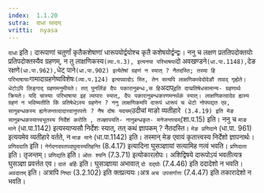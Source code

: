 ```yaml
---
index:  1.1.20
sutra:  दाधा घ्वदाप्
vritti:  nyasa
---
```


`दाधा` इति। दारूपाणां चतुर्णां कृतैकशेषाणां धारूपयोर्द्वयोश्च कृतै
कशेषयोर्द्वन्द्वः। ननु च लक्षण प्रततिपदोक्तयोः प्रतिपदोक्तस्यैव ग्रहणम्, न तु लाक्षणिकस्य` (व्या.प.3), इत्यनया परिभाषया `दो अवखण्डने` (धा.पा.1148), `देङ
रक्षणे` (धा.पा.962), `धेट् पाने` (धा.पा.902) इत्येतेषां ग्रहणं न स्यात् ?
नैतदस्ति; तस्या हि परिभाषायाः `गामादाग्रहणेष्वविशेषः` (व्या.प.124) इत्यपवादोऽ
स्ति, तेन सत्यपि लाक्षणिकत्वेदोदेङौ तावद् गृह्येते। धेटोऽपि लिङ्गाद् ग्रहणमनुमीयते। तत् पुनर्लिङं दैपः पकारानुबन्धः,स हि `अदाप्` इति दाप्प्रतिषेधसामान्य-
ग्रहणार्थः क्रियते। यदि चास्याः परिभाषाया इह व्यापारः स्यात्, दैपः पकारानुबन्धकरणमनर्थकं स्यात्। लाक्षणिकत्वादेव ह्यस्य ग्रहणं न भविष्यतीति किं प्रतिषेधेऽस्य
ग्रहणेन ? ननु लाक्षणिकमपि दारूपं धारूपं च धेटो नोपपद्यत एव, सानुबन्धकस्य
ह्यनेजन्तत्वादात्त्वानुपपत्तेः ? नैष दोषः यदयम् `उदीचां माङो व्यतीहारे` (3.4.19) इति मेङ सानुबन्धकस्यात्त्वभूतस्य निर्देशं करोति , तज्ज्ञापयति- नानुबन्धकृत-
मनेजन्तत्वम्`(शा.प.15) इति। ननु च `माङ माने` (धा.पा.1142) इत्यस्याप्यसौ
निर्देशः स्यात्, तत् कथं ज्ञापकम् ? नैतदस्ति। `मेङ प्रणिदाने` (धा.पा. 961) इत्ययमेव व्यतीहारे वर्तते, न `माङ माने` (धा.पा.1142) इति। तस्मान् मेङ एवायं कृतात्त्वस्य निर्देशो ज्ञापनार्थः। `प्रणिददाति` इति। `नेर्गदनदपतपदघुमास्यतिहन्ति` (8.4.17) इत्यादिना घुसञ्ज्ञायां सत्यामिह णत्वं भवति। `प्रणिदाता` इति। तृजन्तम्।
`प्रणिद्यति` इति। `ओतः श्यनि` (7.3.71) इत्योकारलोपः। अशिद्विषये दारूपोऽयं
भवतीत्यत्र घुसञ्ज्ञा प्रवर्त्तत एव। `दातं बर्हिः` इति। घुसञ्ज्ञाया अभावात् `दो
दद्घोः` (7.4.46) इति ददादेशो न भवति। `अवदातम्` इति। अत्रापि `निष्ठा`
(3.2.102) इति क्तप्रत्ययः।अत्र `अच उपसर्गात्तः` (7.4.47) इति तकारादेशो न भवति।

